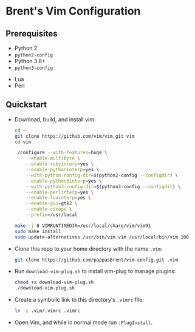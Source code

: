 # Brent's Vim Configuration

## Prerequisites

- Python 2
- `python2-config`
- Python 3.8+
- `python3-config`
<!-- TODO(Brent): See if you can get this to work without installing Lua or Perl... -->
- Lua
- Perl

## Quickstart

- Download, build, and install vim:

    ```bash
    cd ~
    git clone https://github.com/vim/vim.git vim
    cd vim

    ./configure --with-features=huge \
        --enable-multibyte \
        --enable-rubyinterp=yes \
        --enable-pythoninterp=yes \
        --with-python-config-dir=$(python2-config --configdir) \
        --enable-python3interp=yes \
        --with-python3-config-dir=$(python3-config --configdir) \
        --enable-perlinterp=yes \
        --enable-luainterp=yes \
        --enable-gui=gtk2 \
        --enable-cscope \
        --prefix=/usr/local

    make -j 8 VIMRUNTIMEDIR=/usr/local/share/vim/vim91
    sudo make install
    sudo update-alternatives /usr/bin/vim vim /usr/local/bin/vim 100
    ```

- Clone this repo to your home directory with the name `.vim`:

    ```bash
    git clone https://github.com/pappasBrent/vim-config.git .vim
    ```
- Run `download-vim-plug.sh` to install vim-plug to manage plugins:

    ```bash
    chmod +x download-vim-plug.sh
    ./download-vim-plug.sh
    ```

- Create a symbolic link to this directory's `.vimrc` file:

    ```bash
    ln -s .vim/.vimrc .vimrc
    ```

- Open Vim, and while in normal mode run `:PlugInstall`.

